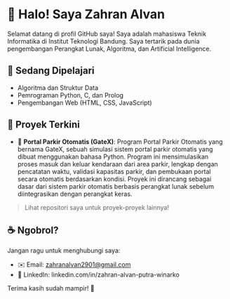 # 👋 Halo! Saya Zahran Alvan

Selamat datang di profil GitHub saya! Saya adalah mahasiswa Teknik Informatika di Institut Teknologi Bandung. Saya tertarik pada dunia pengembangan Perangkat Lunak, Algoritma, dan Artificial Intelligence.

## 🧠 Sedang Dipelajari
- Algoritma dan Struktur Data
- Pemrograman Python, C, dan Prolog
- Pengembangan Web (HTML, CSS, JavaScript)


## 📂 Proyek Terkini
- 📌 **Portal Parkir Otomatis (GateX)**: Program Portal Parkir Otomatis yang bernama GateX, sebuah simulasi sistem portal parkir otomatis yang dibuat menggunakan bahasa Python. Program ini mensimulasikan proses masuk dan keluar kendaraan dari area parkir, lengkap dengan pencatatan waktu, validasi kapasitas parkir, dan pembukaan portal secara otomatis berdasarkan kondisi. Proyek ini dirancang sebagai dasar dari sistem parkir otomatis berbasis perangkat lunak sebelum diintegrasikan dengan perangkat keras.

> Lihat repositori saya untuk proyek-proyek lainnya!

## ☕ Ngobrol?
Jangan ragu untuk menghubungi saya:
- ✉️ Email: zahranalvan2901@gmail.com
- 💼 LinkedIn: linkedin.com/in/zahran-alvan-putra-winarko

Terima kasih sudah mampir! 🚀

<!---
Alvacodee/Alvacodee is a ✨ special ✨ repository because its `README.md` (this file) appears on your GitHub profile.
You can click the Preview link to take a look at your changes.
--->
